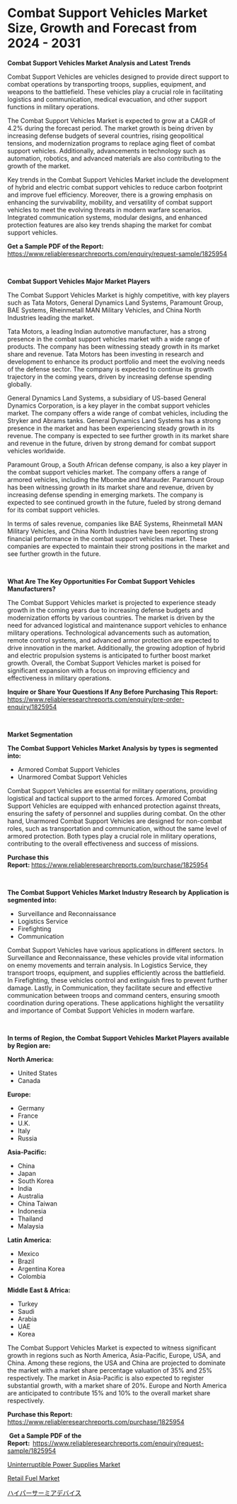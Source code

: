 <p><h1>Combat Support Vehicles Market Size, Growth and Forecast from 2024 - 2031</h1></p><p><strong>Combat Support Vehicles Market Analysis and Latest Trends</strong></p>
<p><p>Combat Support Vehicles are vehicles designed to provide direct support to combat operations by transporting troops, supplies, equipment, and weapons to the battlefield. These vehicles play a crucial role in facilitating logistics and communication, medical evacuation, and other support functions in military operations.</p><p>The Combat Support Vehicles Market is expected to grow at a CAGR of 4.2% during the forecast period. The market growth is being driven by increasing defense budgets of several countries, rising geopolitical tensions, and modernization programs to replace aging fleet of combat support vehicles. Additionally, advancements in technology such as automation, robotics, and advanced materials are also contributing to the growth of the market.</p><p>Key trends in the Combat Support Vehicles Market include the development of hybrid and electric combat support vehicles to reduce carbon footprint and improve fuel efficiency. Moreover, there is a growing emphasis on enhancing the survivability, mobility, and versatility of combat support vehicles to meet the evolving threats in modern warfare scenarios. Integrated communication systems, modular designs, and enhanced protection features are also key trends shaping the market for combat support vehicles.</p></p>
<p><strong>Get a Sample PDF of the Report:&nbsp;</strong> <a href="https://www.reliableresearchreports.com/enquiry/request-sample/1825954">https://www.reliableresearchreports.com/enquiry/request-sample/1825954</a></p>
<p>&nbsp;</p>
<p><strong>Combat Support Vehicles Major Market Players</strong></p>
<p><p>The Combat Support Vehicles Market is highly competitive, with key players such as Tata Motors, General Dynamics Land Systems, Paramount Group, BAE Systems, Rheinmetall MAN Military Vehicles, and China North Industries leading the market.</p><p>Tata Motors, a leading Indian automotive manufacturer, has a strong presence in the combat support vehicles market with a wide range of products. The company has been witnessing steady growth in its market share and revenue. Tata Motors has been investing in research and development to enhance its product portfolio and meet the evolving needs of the defense sector. The company is expected to continue its growth trajectory in the coming years, driven by increasing defense spending globally.</p><p>General Dynamics Land Systems, a subsidiary of US-based General Dynamics Corporation, is a key player in the combat support vehicles market. The company offers a wide range of combat vehicles, including the Stryker and Abrams tanks. General Dynamics Land Systems has a strong presence in the market and has been experiencing steady growth in its revenue. The company is expected to see further growth in its market share and revenue in the future, driven by strong demand for combat support vehicles worldwide.</p><p>Paramount Group, a South African defense company, is also a key player in the combat support vehicles market. The company offers a range of armored vehicles, including the Mbombe and Marauder. Paramount Group has been witnessing growth in its market share and revenue, driven by increasing defense spending in emerging markets. The company is expected to see continued growth in the future, fueled by strong demand for its combat support vehicles.</p><p>In terms of sales revenue, companies like BAE Systems, Rheinmetall MAN Military Vehicles, and China North Industries have been reporting strong financial performance in the combat support vehicles market. These companies are expected to maintain their strong positions in the market and see further growth in the future.</p></p>
<p>&nbsp;</p>
<p><strong>What Are The Key Opportunities For Combat Support Vehicles Manufacturers?</strong></p>
<p><p>The Combat Support Vehicles market is projected to experience steady growth in the coming years due to increasing defense budgets and modernization efforts by various countries. The market is driven by the need for advanced logistical and maintenance support vehicles to enhance military operations. Technological advancements such as automation, remote control systems, and advanced armor protection are expected to drive innovation in the market. Additionally, the growing adoption of hybrid and electric propulsion systems is anticipated to further boost market growth. Overall, the Combat Support Vehicles market is poised for significant expansion with a focus on improving efficiency and effectiveness in military operations.</p></p>
<p><strong>Inquire or Share Your Questions If Any Before Purchasing This Report:</strong> <a href="https://www.reliableresearchreports.com/enquiry/pre-order-enquiry/1825954">https://www.reliableresearchreports.com/enquiry/pre-order-enquiry/1825954</a></p>
<p>&nbsp;</p>
<p><strong>Market Segmentation</strong></p>
<p><strong>The Combat Support Vehicles Market Analysis by types is segmented into:</strong></p>
<p><ul><li>Armored Combat Support Vehicles</li><li>Unarmored Combat Support Vehicles</li></ul></p>
<p><p>Combat Support Vehicles are essential for military operations, providing logistical and tactical support to the armed forces. Armored Combat Support Vehicles are equipped with enhanced protection against threats, ensuring the safety of personnel and supplies during combat. On the other hand, Unarmored Combat Support Vehicles are designed for non-combat roles, such as transportation and communication, without the same level of armored protection. Both types play a crucial role in military operations, contributing to the overall effectiveness and success of missions.</p></p>
<p><strong>Purchase this Report:&nbsp;</strong><a href="https://www.reliableresearchreports.com/purchase/1825954">https://www.reliableresearchreports.com/purchase/1825954</a></p>
<p>&nbsp;</p>
<p><strong>The Combat Support Vehicles Market Industry Research by Application is segmented into:</strong></p>
<p><ul><li>Surveillance and Reconnaissance</li><li>Logistics Service</li><li>Firefighting</li><li>Communication</li></ul></p>
<p><p>Combat Support Vehicles have various applications in different sectors. In Surveillance and Reconnaissance, these vehicles provide vital information on enemy movements and terrain analysis. In Logistics Service, they transport troops, equipment, and supplies efficiently across the battlefield. In Firefighting, these vehicles control and extinguish fires to prevent further damage. Lastly, in Communication, they facilitate secure and effective communication between troops and command centers, ensuring smooth coordination during operations. These applications highlight the versatility and importance of Combat Support Vehicles in modern warfare.</p></p>
<p>&nbsp;</p>
<p><strong>In terms of Region, the Combat Support Vehicles Market Players available by Region are:</strong></p>
<p>
    <p> <strong> North America: </strong>
        <ul>
            <li>United States</li>
            <li>Canada</li>
        </ul>
        </p> 
    <p> <strong> Europe: </strong>
        <ul>
            <li>Germany</li>
            <li>France</li>
            <li>U.K.</li>
            <li>Italy</li>
            <li>Russia</li>
        </ul>
        </p> 
    <p> <strong> Asia-Pacific: </strong>
        <ul>
            <li>China</li>
            <li>Japan</li>
            <li>South Korea</li>
            <li>India</li>
            <li>Australia</li>
            <li>China Taiwan</li>
            <li>Indonesia</li>
            <li>Thailand</li>
            <li>Malaysia</li>
        </ul>
        </p> 
    <p> <strong> Latin America: </strong>
        <ul>
            <li>Mexico</li>
            <li>Brazil</li>
            <li>Argentina Korea</li>
            <li>Colombia</li>
        </ul>
        </p> 
    <p> <strong> Middle East & Africa: </strong>
        <ul>
            <li>Turkey</li>
            <li>Saudi</li>
            <li>Arabia</li>
            <li>UAE</li>
            <li>Korea</li>
        </ul>
    </p>
    </p>
<p><p>The Combat Support Vehicles Market is expected to witness significant growth in regions such as North America, Asia-Pacific, Europe, USA, and China. Among these regions, the USA and China are projected to dominate the market with a market share percentage valuation of 35% and 25% respectively. The market in Asia-Pacific is also expected to register substantial growth, with a market share of 20%. Europe and North America are anticipated to contribute 15% and 10% to the overall market share respectively.</p></p>
<p><strong>Purchase this Report: </strong><a href="https://www.reliableresearchreports.com/purchase/1825954">https://www.reliableresearchreports.com/purchase/1825954</a></p>
<p>&nbsp;<strong>Get a Sample PDF of the Report:&nbsp;&nbsp;</strong><a href="https://www.reliableresearchreports.com/enquiry/request-sample/1825954">https://www.reliableresearchreports.com/enquiry/request-sample/1825954</a></p>
<p><strong></strong></p>
<p><p><a href="https://view.publitas.com/reportprime-1/uninterruptible-power-supplies-market-research-report-provides-thorough-industry-overview-which-offers-an-in-depth-analysis-of-product-trends-and-new-market-divisions/">Uninterruptible Power Supplies Market</a></p><p><a href="https://view.publitas.com/reportprime-1/retail-fuel-market-a-comprehensive-report-of-its-market-share-growth-trends-2024-2031/">Retail Fuel Market</a></p><p><a href="https://medium.com/@sarahfahey88/%E9%81%8E%E5%89%B0%E4%BD%93%E6%B8%A9%E7%99%82%E6%B3%95%E8%A3%85%E7%BD%AE%E5%B8%82%E5%A0%B4-%E7%A8%AE%E9%A1%9E-%E7%94%A8%E9%80%94-%E3%81%8A%E3%82%88%E3%81%B3%E5%9C%B0%E7%90%86%E3%81%AB%E3%82%88%E3%82%8B%E5%8C%85%E6%8B%AC%E7%9A%84%E3%81%AA%E8%A9%95%E4%BE%A1-3d1b610c173c">ハイパーサーミアデバイス</a></p></p>